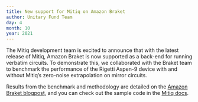 ```yaml
---
title: New support for Mitiq on Amazon Braket
author: Unitary Fund Team
day: 4
month: 10
year: 2021
---
```


The Mitiq development team is excited to announce that with the latest release of Mitiq, Amazon Braket is now supported as a back-end for running verbatim circuits. To demonstrate this, we collaborated with the Braket team to benchmark the performance of the Rigetti Aspen-9 device with and without Mitiq’s zero-noise extrapolation on mirror circuits.  
  
Results from the benchmark and methodology are detailed on the [Amazon Braket blogpost](https://aws.amazon.com/blogs/quantum-computing/exploring-quantum-error-mitigation-with-mitiq-and-amazon-braket/), and you can check out the sample code in the [Mitiq docs](https://mitiq.readthedocs.io/en/latest/examples/braket_mirror_circuit.html).
